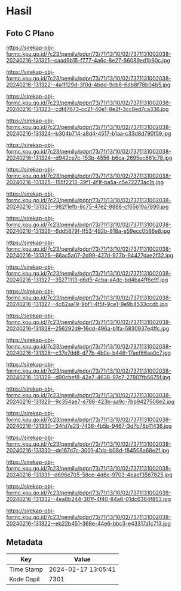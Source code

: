 # Hasil

## Foto C Plano

https://sirekap-obj-formc.kpu.go.id/7c23/pemilu/pdpr/73/71/13/10/02/7371131002038-20240216-131321--caad9b15-f777-4a6c-8e27-86089ed1b90c.jpg

https://sirekap-obj-formc.kpu.go.id/7c23/pemilu/pdpr/73/71/13/10/02/7371131002038-20240216-131322--4a1f129d-3f0d-4bdd-9cb6-6db8f78b04b5.jpg

https://sirekap-obj-formc.kpu.go.id/7c23/pemilu/pdpr/73/71/13/10/02/7371131002038-20240216-131323--cdf47673-cc21-40e1-8e2f-3cc8ed7ca336.jpg

https://sirekap-obj-formc.kpu.go.id/7c23/pemilu/pdpr/73/71/13/10/02/7371131002038-20240216-131324--b304b714-a8d4-4517-b1aa-c33d8d790f59.jpg

https://sirekap-obj-formc.kpu.go.id/7c23/pemilu/pdpr/73/71/13/10/02/7371131002038-20240216-131324--d942ce7c-153b-4556-b6ca-2695ec661c78.jpg

https://sirekap-obj-formc.kpu.go.id/7c23/pemilu/pdpr/73/71/13/10/02/7371131002038-20240216-131325--155f2213-39f1-4f1f-ba5a-c5e72273ac1b.jpg

https://sirekap-obj-formc.kpu.go.id/7c23/pemilu/pdpr/73/71/13/10/02/7371131002038-20240216-131325--982f1efb-8c75-47e2-8888-cf65b19a7890.jpg

https://sirekap-obj-formc.kpu.go.id/7c23/pemilu/pdpr/73/71/13/10/02/7371131002038-20240216-131326--6dd5879f-ff53-492b-818a-e59ecc0586e8.jpg

https://sirekap-obj-formc.kpu.go.id/7c23/pemilu/pdpr/73/71/13/10/02/7371131002038-20240216-131326--66ac5a07-2d99-427d-927b-94427dae2f32.jpg

https://sirekap-obj-formc.kpu.go.id/7c23/pemilu/pdpr/73/71/13/10/02/7371131002038-20240216-131327--35271113-d6d5-4cba-a4dc-bd4ba4ff6e9f.jpg

https://sirekap-obj-formc.kpu.go.id/7c23/pemilu/pdpr/73/71/13/10/02/7371131002038-20240216-131327--4c62aa19-9bf1-4f5f-9ce1-9e9b4533ccdb.jpg

https://sirekap-obj-formc.kpu.go.id/7c23/pemilu/pdpr/73/71/13/10/02/7371131002038-20240216-131328--256292d9-16dd-496a-b1fa-5830937e4ffc.jpg

https://sirekap-obj-formc.kpu.go.id/7c23/pemilu/pdpr/73/71/13/10/02/7371131002038-20240216-131328--c37e7dd8-d77b-4b0e-b446-17aef66aa0c7.jpg

https://sirekap-obj-formc.kpu.go.id/7c23/pemilu/pdpr/73/71/13/10/02/7371131002038-20240216-131329--d90cbef8-42e7-4638-97c7-27807fb5675f.jpg

https://sirekap-obj-formc.kpu.go.id/7c23/pemilu/pdpr/73/71/13/10/02/7371131002038-20240216-131329--9c354ae7-e786-423b-aa9c-7bb9427508e2.jpg

https://sirekap-obj-formc.kpu.go.id/7c23/pemilu/pdpr/73/71/13/10/02/7371131002038-20240216-131330--34fd7e23-7436-4b5b-9467-3d7b78b11436.jpg

https://sirekap-obj-formc.kpu.go.id/7c23/pemilu/pdpr/73/71/13/10/02/7371131002038-20240216-131330--de167d7c-3001-41da-b08d-f84508a68e2f.jpg

https://sirekap-obj-formc.kpu.go.id/7c23/pemilu/pdpr/73/71/13/10/02/7371131002038-20240216-131331--d696e705-58ce-4d8e-9703-4eaef3567825.jpg

https://sirekap-obj-formc.kpu.go.id/7c23/pemilu/pdpr/73/71/13/10/02/7371131002038-20240216-131332--4ea8b244-301f-4f40-84a6-01dc6364f853.jpg

https://sirekap-obj-formc.kpu.go.id/7c23/pemilu/pdpr/73/71/13/10/02/7371131002038-20240216-131322--eb22b451-369e-44e6-bbc3-e43317a1c713.jpg


## Metadata

| Key        | Value               |
| ---------- | ------------------- |
| Time Stamp | 2024-02-17 13:05:41 |
| Kode Dapil | 7301                |



